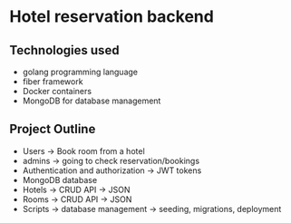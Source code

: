 # Hotel reservation backend 

## Technologies used
- golang programming language
- fiber framework
- Docker containers
- MongoDB for database management

## Project Outline
- Users -> Book room from a hotel
- admins -> going to check reservation/bookings
- Authentication and authorization -> JWT tokens
- MongoDB database
- Hotels -> CRUD API -> JSON
- Rooms -> CRUD API -> JSON
- Scripts -> database management -> seeding, migrations, deployment 